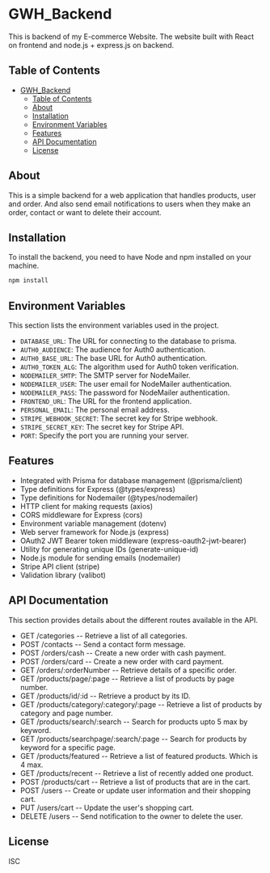 # GWH_Backend

This is backend of my E-commerce Website. The website built with React on frontend and node.js + express.js on backend.

## Table of Contents

- [GWH_Backend](#gwh_backend)
  - [Table of Contents](#table-of-contents)
  - [About](#about)
  - [Installation](#installation)
  - [Environment Variables](#environment-variables)
  - [Features](#features)
  - [API Documentation](#api-documentation)
  - [License](#license)

## About

This is a simple backend for a web application that handles products, user and order. And also send email notifications to users when they make an order, contact or want to delete their account.

## Installation

To install the backend, you need to have Node and npm installed on your machine.

```bash
npm install
```

## Environment Variables

This section lists the environment variables used in the project.

- `DATABASE_URL`: The URL for connecting to the database to prisma.
- `AUTH0_AUDIENCE`: The audience for Auth0 authentication.
- `AUTH0_BASE_URL`: The base URL for Auth0 authentication.
- `AUTH0_TOKEN_ALG`: The algorithm used for Auth0 token verification.
- `NODEMAILER_SMTP`: The SMTP server for NodeMailer.
- `NODEMAILER_USER`: The user email for NodeMailer authentication.
- `NODEMAILER_PASS`: The password for NodeMailer authentication.
- `FRONTEND_URL`: The URL for the frontend application.
- `PERSONAL_EMAIL`: The personal email address.
- `STRIPE_WEBHOOK_SECRET`: The secret key for Stripe webhook.
- `STRIPE_SECRET_KEY`: The secret key for Stripe API.
- `PORT`: Specify the port you are running your server.

## Features

- Integrated with Prisma for database management (@prisma/client)
- Type definitions for Express (@types/express)
- Type definitions for Nodemailer (@types/nodemailer)
- HTTP client for making requests (axios)
- CORS middleware for Express (cors)
- Environment variable management (dotenv)
- Web server framework for Node.js (express)
- OAuth2 JWT Bearer token middleware (express-oauth2-jwt-bearer)
- Utility for generating unique IDs (generate-unique-id)
- Node.js module for sending emails (nodemailer)
- Stripe API client (stripe)
- Validation library (valibot)

## API Documentation

This section provides details about the different routes available in the API.

- GET /categories -- Retrieve a list of all categories.
- POST /contacts -- Send a contact form message.
- POST /orders/cash -- Create a new order with cash payment.
- POST /orders/card -- Create a new order with card payment.
- GET /orders/:orderNumber -- Retrieve details of a specific order.
- GET /products/page/:page -- Retrieve a list of products by page number.
- GET /products/id/:id -- Retrieve a product by its ID.
- GET /products/category/:category/:page -- Retrieve a list of products by category and page number.
- GET /products/search/:search -- Search for products upto 5 max by keyword.
- GET /products/searchpage/:search/:page -- Search for products by keyword for a specific page.
- GET /products/featured -- Retrieve a list of featured products. Which is 4 max.
- GET /products/recent -- Retrieve a list of recently added one product.
- POST /products/cart -- Retrieve a list of products that are in the cart.
- POST /users -- Create or update user information and their shopping cart.
- PUT /users/cart -- Update the user's shopping cart.
- DELETE /users -- Send notification to the owner to delete the user.

## License

ISC
